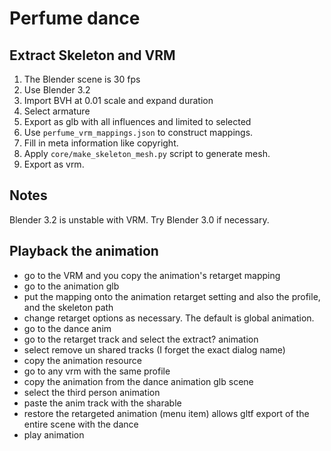 # Perfume dance


## Extract Skeleton and VRM

1. The Blender scene is 30 fps
1. Use Blender 3.2
1. Import BVH at 0.01 scale and expand duration
1. Select armature
1. Export as glb with all influences and limited to selected
1. Use `perfume_vrm_mappings.json` to construct mappings.
1. Fill in meta information like copyright.
1. Apply `core/make_skeleton_mesh.py` script to generate mesh.
1. Export as vrm.

## Notes

Blender 3.2 is unstable with VRM. Try Blender 3.0 if necessary.

## Playback the animation

* go to the VRM and you copy the animation's retarget mapping 
* go to the animation glb 
* put the mapping onto the animation retarget setting and also the profile, and the skeleton path
* change retarget options as necessary. The default is global animation.
* go to the dance anim 
* go to the retarget track and select the extract? animation 
* select remove un shared tracks (I forget the exact dialog name) 
* copy the animation resource
* go to any vrm with the same profile
* copy the animation from the dance animation glb scene
* select the third person animation
* paste the anim track with the sharable 
* restore the retargeted animation (menu item) allows gltf export of the entire scene with the dance 
* play animation
